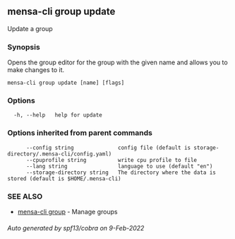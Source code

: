 ## mensa-cli group update

Update a group

### Synopsis

Opens the group editor for the group with the given name and allows you to make changes to it.

```
mensa-cli group update [name] [flags]
```

### Options

```
  -h, --help   help for update
```

### Options inherited from parent commands

```
      --config string              config file (default is storage-directory/.mensa-cli/config.yaml)
      --cpuprofile string          write cpu profile to file
      --lang string                language to use (default "en")
      --storage-directory string   The directory where the data is stored (default is $HOME/.mensa-cli)
```

### SEE ALSO

* [mensa-cli group](mensa-cli_group.md)	 - Manage groups

###### Auto generated by spf13/cobra on 9-Feb-2022
